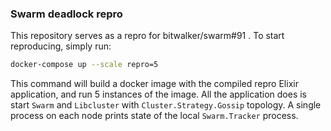 ### Swarm deadlock repro

This repository serves as a repro for bitwalker/swarm#91 .
To start reproducing, simply run:

```sh
docker-compose up --scale repro=5
```

This command will build a docker image with the compiled repro Elixir application,
and run 5 instances of the image. All the application does is start `Swarm` and
 `Libcluster` with `Cluster.Strategy.Gossip` topology. A single process on each
node prints state of the local `Swarm.Tracker` process.
